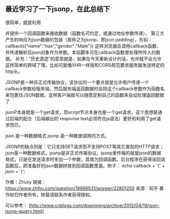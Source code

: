 ## 最近学习了一下jsonp，在此总结下
很简单，就是利用<script>标签没有跨域限制的“漏洞”（历史遗迹啊）来达到与第三方通讯的目的。当需要通讯时，本站脚本创建一个<script>元素，地址指向第三方的API网址，形如： 
<script src="http://www.example.net/api?param1=1&param2=2"></script> 
并提供一个回调函数来接收数据（函数名可约定，或通过地址参数传递）。 
第三方产生的响应为json数据的包装（故称之为jsonp，即json padding），形如： 
callback({"name":"hax","gender":"Male"}) 
这样浏览器会调用callback函数，并传递解析后json对象作为参数。本站脚本可在callback函数里处理所传入的数据。 
补充：“历史遗迹”的意思就是，如果在今天重新设计的话，也许就不会允许这样简单的跨域了嘿，比如可能像XHR一样按照CORS规范要求服务器发送特定的http头。

JSONP是一种非正式传输协议，该协议的一个要点就是允许用户传递一个callback参数给服务端，然后服务端返回数据时会将这个callback参数作为函数名来包裹住JSON数据，这样客户端就可以随意定制自己的函数来自动处理返回数据了

jsonP本身就是一个get请求，而script节点本身也是一个get请求，这个思想是通过后端的配合（后端输出的 response text必须符合js语法）更好的利用了get请求而已。 

json 是一种数据格式
jsonp 是一种数据调用的方式。


JSONP的缺点则是：它只支持GET请求而不支持POST等其它类型的HTTP请求；json是一种数据格式，jsonp是非正式传输协议。jsonp里传输的就是json的数据格式，只是在发送请求时多加一个参数，其值为回调函数。后台程序在获得该回调函数后，把准备好的json数据拼接到回调函数里面。例子：
echo callback + '(' + json + ')';

作者：Zhuxy
链接：https://www.zhihu.com/question/19966531/answer/22801250
来源：知乎
著作权归作者所有，转载请联系作者获得授权。

可以参考：
[http://www.cnblogs.com/dowinning/archive/2012/04/19/json-jsonp-jquery.html]